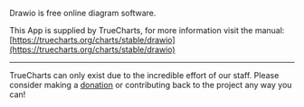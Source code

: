 Drawio is free online diagram software.

This App is supplied by TrueCharts, for more information visit the manual: [https://truecharts.org/charts/stable/drawio](https://truecharts.org/charts/stable/drawio)

---

TrueCharts can only exist due to the incredible effort of our staff.
Please consider making a [donation](https://truecharts.org/sponsor) or contributing back to the project any way you can!
